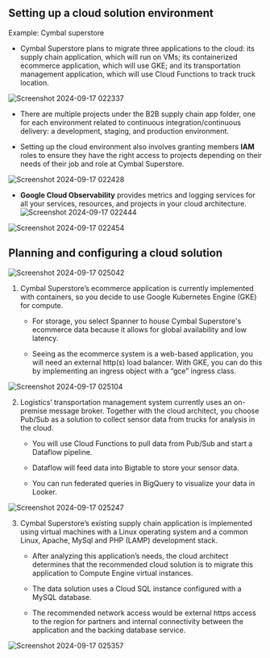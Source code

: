 ## Setting up a cloud solution environment

Example: Cymbal superstore

- Cymbal Superstore plans to migrate three applications to the cloud: its supply chain application, which will run on VMs; its containerized ecommerce application, which will use GKE; and its transportation management application, which will use Cloud Functions to track truck location.

![Screenshot 2024-09-17 022337](https://github.com/user-attachments/assets/880ba1bb-a3a8-4209-92ed-53d40aee561a)

- There are multiple projects under the B2B supply chain app folder, one for each environment related to continuous integration/continuous delivery: a development, staging, and production environment.

- Setting up the cloud environment also involves granting members **IAM** roles to ensure they have the right access to projects depending on their needs of their job and role at Cymbal Superstore.

![Screenshot 2024-09-17 022428](https://github.com/user-attachments/assets/8cbf985d-3bd4-4621-8660-498a5e557889)

- **Google Cloud Observability** provides metrics and logging services for all your services, resources, and projects in your cloud architecture.
![Screenshot 2024-09-17 022444](https://github.com/user-attachments/assets/3a093383-fed2-4711-a800-4b6d37025646)

![Screenshot 2024-09-17 022454](https://github.com/user-attachments/assets/52784d2a-f296-4a6c-a432-666bbe561427)



## Planning and configuring a cloud solution

![Screenshot 2024-09-17 025042](https://github.com/user-attachments/assets/654bbd92-8409-4cd3-b3a5-12083af84bfc)

1. Cymbal Superstore’s ecommerce application is currently implemented with containers, so you decide to use Google Kubernetes Engine (GKE) for compute.

    - For storage, you select Spanner to house Cymbal Superstore's ecommerce data because it allows for global availability and low latency.

    - Seeing as the ecommerce system is a web-based application, you will need an external http(s) load balancer. With GKE, you can do this by implementing an ingress object with a “gce” ingress class.

![Screenshot 2024-09-17 025104](https://github.com/user-attachments/assets/46405c13-74cb-4d66-8474-3f7e17df25d6)

2. Logistics’ transportation management system currently uses an on-premise message broker. Together with the cloud architect, you choose Pub/Sub as a solution to collect sensor data from trucks for analysis in the cloud.
    - You will use Cloud Functions to pull data from Pub/Sub and start a Dataflow pipeline.

    - Dataflow will feed data into Bigtable to store your sensor data.

    - You can run federated queries in BigQuery to visualize your data in Looker.
  
![Screenshot 2024-09-17 025247](https://github.com/user-attachments/assets/95d144ac-94f9-418b-9911-04ece012a242)

3. Cymbal Superstore’s existing supply chain application is implemented using virtual machines with a Linux operating system and a common Linux, Apache, MySql and PHP (LAMP) development stack.

    - After analyzing this application’s needs, the cloud architect determines that the recommended cloud solution is to migrate this application to Compute Engine virtual instances.

    - The data solution uses a Cloud SQL instance configured with a MySQL database.

    - The recommended network access would be external https access to the region for partners and internal connectivity between the application and the backing database service.

![Screenshot 2024-09-17 025357](https://github.com/user-attachments/assets/486e46dc-8d58-4f51-8bf0-4fe581e362a8)

